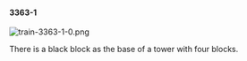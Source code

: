 #### 3363-1
![train-3363-1-0.png](https://github.com/lil-lab/nlvr/raw/master/nlvr/train/images/28/train-3363-1-0.png "train-3363-1-0.png")

There is a black block as the base of a tower with four blocks.